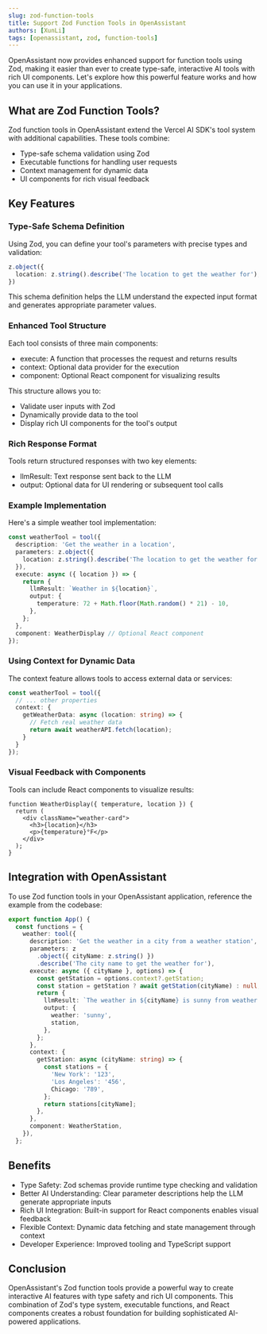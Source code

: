 ```yaml
---
slug: zod-function-tools
title: Support Zod Function Tools in OpenAssistant
authors: [XunLi]
tags: [openassistant, zod, function-tools]
---
```


OpenAssistant now provides enhanced support for function tools using Zod, making it easier than ever to create type-safe, interactive AI tools with rich UI components. Let's explore how this powerful feature works and how you can use it in your applications.

<!--truncate-->

## What are Zod Function Tools?

Zod function tools in OpenAssistant extend the Vercel AI SDK's tool system with additional capabilities. These tools combine:

- Type-safe schema validation using Zod
- Executable functions for handling user requests
- Context management for dynamic data
- UI components for rich visual feedback

## Key Features

### Type-Safe Schema Definition

Using Zod, you can define your tool's parameters with precise types and validation:

```ts
z.object({
  location: z.string().describe('The location to get the weather for'),
})
```

This schema definition helps the LLM understand the expected input format and generates appropriate parameter values.

### Enhanced Tool Structure

Each tool consists of three main components:

- execute: A function that processes the request and returns results
- context: Optional data provider for the execution
- component: Optional React component for visualizing results

This structure allows you to:

- Validate user inputs with Zod
- Dynamically provide data to the tool
- Display rich UI components for the tool's output

### Rich Response Format

Tools return structured responses with two key elements:

- llmResult: Text response sent back to the LLM
- output: Optional data for UI rendering or subsequent tool calls

### Example Implementation

Here's a simple weather tool implementation:

```ts
const weatherTool = tool({
  description: 'Get the weather in a location',
  parameters: z.object({
    location: z.string().describe('The location to get the weather for'),
  }),
  execute: async ({ location }) => {
    return {
      llmResult: `Weather in ${location}`,
      output: {
        temperature: 72 + Math.floor(Math.random() * 21) - 10,
      },
    };
  },
  component: WeatherDisplay // Optional React component
});
```

### Using Context for Dynamic Data

The context feature allows tools to access external data or services:

```ts
const weatherTool = tool({
  // ... other properties
  context: {
    getWeatherData: async (location: string) => {
      // Fetch real weather data
      return await weatherAPI.fetch(location);
    }
  }
});
```

### Visual Feedback with Components

Tools can include React components to visualize results:

```tsx
function WeatherDisplay({ temperature, location }) {
  return (
    <div className="weather-card">
      <h3>{location}</h3>
      <p>{temperature}°F</p>
    </div>
  );
}
```

## Integration with OpenAssistant

To use Zod function tools in your OpenAssistant application, reference the example from the codebase:

```ts
export function App() {
  const functions = {
    weather: tool({
      description: 'Get the weather in a city from a weather station',
      parameters: z
        .object({ cityName: z.string() })
        .describe('The city name to get the weather for'),
      execute: async ({ cityName }, options) => {
        const getStation = options.context?.getStation;
        const station = getStation ? await getStation(cityName) : null;
        return {
          llmResult: `The weather in ${cityName} is sunny from weather station ${station}.`,
          output: {
            weather: 'sunny',
            station,
          },
        };
      },
      context: {
        getStation: async (cityName: string) => {
          const stations = {
            'New York': '123',
            'Los Angeles': '456',
            Chicago: '789',
          };
          return stations[cityName];
        },
      },
      component: WeatherStation,
    }),
  };
```

## Benefits

- Type Safety: Zod schemas provide runtime type checking and validation
- Better AI Understanding: Clear parameter descriptions help the LLM generate appropriate inputs
- Rich UI Integration: Built-in support for React components enables visual feedback
- Flexible Context: Dynamic data fetching and state management through context
- Developer Experience: Improved tooling and TypeScript support

## Conclusion

OpenAssistant's Zod function tools provide a powerful way to create interactive AI features with type safety and rich UI components. This combination of Zod's type system, executable functions, and React components creates a robust foundation for building sophisticated AI-powered applications.

